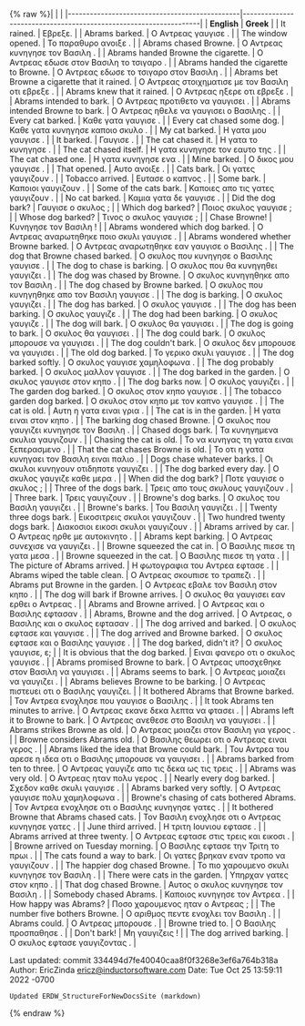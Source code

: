 {% raw %}|                                               |                                                                  |
|-----------------------------------------------|------------------------------------------------------------------|
| **English**                                   | **Greek**                                                        |
| It rained.                                    | Εβρεξε.                                                          |
| Abrams barked.                                | Ο Αντρεας γαυγισε .                                              |
| The window opened.                            | Το παραθυρο ανοιξε .                                             |
| Abrams chased Browne.                         | Ο Αντρεας κυνηγησε τον Βασιλη .                                  |
| Abrams handed Browne the cigarette.           | Ο Αντρεας εδωσε στον Βασιλη το τσιγαρο .                         |
| Abrams handed the cigarette to Browne.        | Ο Αντρεας εδωσε το τσιγαρο στον Βασιλη .                         |
| Abrams bet Browne a cigarette that it rained. | Ο Αντρεας στοιχηματισε με τον Βασιλη οτι εβρεξε .                |
| Abrams knew that it rained.                   | Ο Αντρεας ηξερε οτι εβρεξε .                                     |
| Abrams intended to bark.                      | Ο Αντρεας προτιθετο να γαυγισει .                                |
| Abrams intended Browne to bark.               | Ο Αντρεας ηθελε να γαυγισει ο Βασιλης .                          |
| Every cat barked.                             | Καθε γατα γαυγισε .                                              |
| Every cat chased some dog.                    | Καθε γατα κυνηγησε καποιο σκυλο .                                |
| My cat barked.                                | Η γατα μου γαυγισε .                                             |
| It barked.                                    | Γαυγισε .                                                        |
| The cat chased it.                            | Η γατα το κυνηγησε .                                             |
| The cat chased itself.                        | Η γατα κυνηγησε τον εαυτο της .                                  |
| The cat chased one.                           | Η γατα κυνηγησε ενα .                                            |
| Mine barked.                                  | Ο δικος μου γαυγισε .                                            |
| That opened.                                  | Αυτο ανοιξε .                                                    |
| Cats bark.                                    | Οι γατες γαυγιζουν .                                             |
| Tobacco arrived.                              | Ευτασε ο καπνος .                                                |
| Some bark.                                    | Καποιοι γαυγιζουν .                                              |
| Some of the cats bark.                        | Καποιες απο τις γατες γαυγιζουν .                                |
| No cat barked.                                | Καμια γατα δε γαυγισε .                                          |
| Did the dog bark?                             | Γαυγισε ο σκυλος ;                                               |
| Which dog barked?                             | Ποιος σκυλος γαυγισε ;                                           |
| Whose dog barked?                             | Τινος ο σκυλος γαυγισε ;                                         |
| Chase Browne!                                 | Κυνηγησε τον Βασιλη !                                            |
| Abrams wondered which dog barked.             | Ο Αντρεας αναρωτηθηκε ποιο σκυλι γαυγισε .                       |
| Abrams wondered whether Browne barked.        | Ο Αντρεας αναρωτηθηκε εαν γαυγισε ο Βασιλης .                    |
| The dog that Browne chased barked.            | Ο σκυλος που κυνηγησε ο Βασιλης γαυγισε .                        |
| The dog to chase is barking.                  | Ο σκυλος που θα κυνηγηθει γαυγιζει .                             |
| The dog was chased by Browne.                 | Ο σκυλος κυνηγηθηκε απο τον Βασιλη .                             |
| The dog chased by Browne barked.              | Ο σκυλος που κυνηγηθηκε απο τον Βασιλη γαυγισε .                 |
| The dog is barking.                           | Ο σκυλος γαυγιζει .                                              |
| The dog has barked.                           | Ο σκυλος γαυγισε .                                               |
| The dog has been barking.                     | Ο σκυλος γαυγιζε .                                               |
| The dog had been barking.                     | Ο σκυλος γαυγιζε .                                               |
| The dog will bark.                            | Ο σκυλος θα γαυγισει .                                           |
| The dog is going to bark.                     | Ο σκυλος θα γαυγισει .                                           |
| The dog could bark.                           | Ο σκυλος μπορουσε να γαυγισει .                                  |
| The dog couldn't bark.                        | Ο σκυλος δεν μπορουσε να γαυγισει .                              |
| The old dog barked.                           | Το γερικο σκυλι γαυγισε .                                        |
| The dog barked softly.                        | Ο σκυλος γαυγισε χαμηλοφωνα .                                    |
| The dog probably barked.                      | Ο σκυλος μαλλον γαυγισε .                                        |
| The dog barked in the garden.                 | Ο σκυλος γαυγισε στον κηπο .                                     |
| The dog barks now.                            | Ο σκυλος γαυγιζει .                                              |
| The garden dog barked.                        | Ο σκυλος στον κηπο γαυγισε .                                     |
| The tobacco garden dog barked.                | Ο σκυλος στον κηπο με τον καπνο γαυγισε .                        |
| The cat is old.                               | Αυτη η γατα ειναι γρια .                                         |
| The cat is in the garden.                     | Η γατα ειναι στον κηπο .                                         |
| The barking dog chased Browne.                | Ο σκυλος που γαυγιζει κυνηγησε τον Βασιλη .                      |
| Chased dogs bark.                             | Τα κυνηγημενα σκυλια γαυγιζουν .                                 |
| Chasing the cat is old.                       | Το να κυνηγας τη γατα ειναι ξεπερασμενο .                        |
| That the cat chases Browne is old.            | Το οτι η γατα κυνηγαει τον Βασιλη ειναι παλιο .                  |
| Dogs chase whatever barks.                    | Οι σκυλοι κυνηγουν οτιδηποτε γαυγιζει .                          |
| The dog barked every day.                     | Ο σκυλος γαυγιζε καθε μερα .                                     |
| When did the dog bark?                        | Ποτε γαυγισε ο σκυλος ;                                          |
| Three of the dogs bark.                       | Τρεις απο τους σκυλους γαυγιζουν .                               |
| Three bark.                                   | Τρεις γαυγιζουν .                                                |
| Browne's dog barks.                           | Ο σκυλος του Βασιλη γαυγιζει .                                   |
| Browne's barks.                               | Του Βασιλη γαυγιζει .                                            |
| Twenty three dogs bark.                       | Εικοσιτρεις σκυλοι γαυγιζουν .                                   |
| Two hundred twenty dogs bark.                 | Διακοσιοι εικοσι σκυλοι γαυγιζουν .                              |
| Abrams arrived by car.                        | Ο Αντρεας ηρθε με αυτοκινητο .                                   |
| Abrams kept barking.                          | Ο Αντρεας συνεχισε να γαυγιζει .                                 |
| Browne squeezed the cat in.                   | Ο Βασιλης πιεσε τη γατα μεσα .                                   |
| Browne squeezed in the cat.                   | Ο Βασιλης πιεσε τη γατα .                                        |
| The picture of Abrams arrived.                | Η φωτογραφια του Αντρεα εφτασε .                                 |
| Abrams wiped the table clean.                 | Ο Αντρεας σκουπισε το τραπεζι .                                  |
| Abrams put Browne in the garden.              | Ο Αντρεας εβαλε τον Βασιλη στον κηπο .                           |
| The dog will bark if Browne arrives.          | Ο σκυλος θα γαυγισει εαν ερθει ο Αντρεας .                       |
| Abrams and Browne arrived.                    | Ο Αντρεας και ο Βασιλης εφτασαν .                                |
| Abrams, Browne and the dog arrived.           | Ο Αντρεας, ο Βασιλης και ο σκυλος εφτασαν .                      |
| The dog arrived and barked.                   | Ο σκυλος εφτασε και γαυγισε .                                    |
| The dog arrived and Browne barked.            | Ο σκυλος εφτασε και ο Βασιλης γαυγισε .                          |
| The dog barked, didn't it?                    | Ο σκυλος γαυγισε, ε;                                             |
| It is obvious that the dog barked.            | Ειναι φανερο οτι ο σκυλος γαυγισε .                              |
| Abrams promised Browne to bark.               | Ο Αντρεας υποσχεθηκε στον Βασιλη να γαυγισει .                   |
| Abrams seems to bark.                         | Ο Αντρεας μοιαζει να γαυγιζει .                                  |
| Abrams believes Browne to be barking.         | Ο Αντρεας πιστευει οτι ο Βασιλης γαυγιζει.                       |
| It bothered Abrams that Browne barked.        | Τον Αντρεα ενοχλησε που γαυγισε ο Βασιλης .                      |
| It took Abrams ten minutes to arrive.         | Ο Αντρεας εκανε δεκα λεπτα να φτασει .                           |
| Abrams left it to Browne to bark.             | Ο Αντρεας ανεθεσε στο Βασιλη να γαυγισει .                       |
| Abrams strikes Browne as old.                 | Ο Αντρεας μοιαζει στον Βασιλη για γερος .                        |
| Browne considers Abrams old.                  | Ο Βασιλης θεωρει οτι ο Αντρεας ειναι γερος .                     |
| Abrams liked the idea that Browne could bark. | Του Αντρεα του αρεσε η ιδεα οτι ο Βασιλης μπορουσε να γαυγισει . |
| Abrams barked from ten to three.              | Ο Αντρεας γαυγιζε απο τις δεκα ως τις τρεις .                    |
| Abrams was very old.                          | Ο Αντρεας ηταν πολυ γερος .                                      |
| Nearly every dog barked.                      | Σχεδον καθε σκυλι γαυγισε .                                      |
| Abrams barked very softly.                    | Ο Αντρεας γαυγισε πολυ χαμηλοφωνα .                              |
| Browne's chasing of cats bothered Abrams.     | Τον Αντρεα ενοχλησε οτι ο Βασιλης κυνηγησε γατες .               |
| It bothered Browne that Abrams chased cats.   | Τον Βασιλη ενοχλησε οτι ο Αντρεας κυνηγησε γατες .               |
| June third arrived.                           | Η τριτη Ιουνιου εφτασε .                                         |
| Abrams arrived at three twenty.               | Ο Αντρεας εφτασε στις τρεις και εικοσι .                         |
| Browne arrived on Tuesday morning.            | Ο Βασιλης εφτασε την Τριτη το πρωι .                             |
| The cats found a way to bark.                 | Οι γατες βρηκαν εναν τροπο να γαυγιζουν .                        |
| The happier dog chased Browne.                | Το πιο χαρουμενο σκυλι κυνηγησε τον Βασιλη .                     |
| There were cats in the garden.                | Υπηρχαν γατες στον κηπο .                                        |
| That dog chased Browne.                       | Αυτος ο σκυλος κυνηγησε τον Βασιλη .                             |
| Somebody chased Abrams.                       | Καποιος κυνηγησε τον Αντρεα .                                    |
| How happy was Abrams?                         | Ποσο χαρουμενος ηταν ο Αντρεας ;                                 |
| The number five bothers Browne.               | Ο αριθμος πεντε ενοχλει τον Βασιλη .                             |
| Abrams could.                                 | Ο Αντρεας μπορουσε .                                             |
| Browne tried to.                              | Ο Βασιλης προσπαθησε .                                           |
| Don't bark!                                   | Μη γαυγιζεις !                                                   |
| The dog arrived barking.                      | Ο σκυλος εφτασε γαυγιζοντας .                                    |

Last updated: commit 334494d7fe40040caa8f0f3268e3ef6a764b318a
Author: EricZinda <ericz@inductorsoftware.com>
Date:   Tue Oct 25 13:59:11 2022 -0700

    Updated ERDW_StructureForNewDocsSite (markdown)
{% endraw %}
